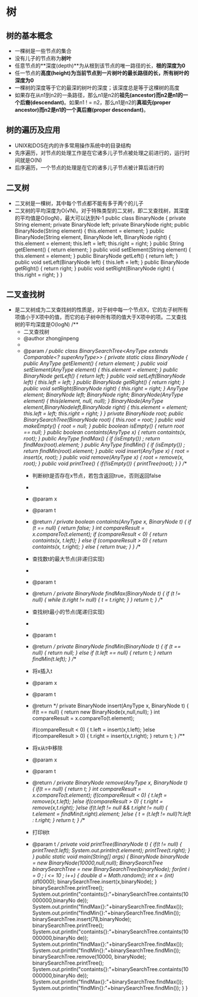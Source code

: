 # 树
## 树的基本概念
- 一棵树是一些节点的集合
- 没有儿子的节点称为**树叶**
- 任意节点的**深度(depth)**为从根到该节点的唯一路径的长，**根的深度为0**
- 任一节点的**高度(height)**为当前节点到一片树叶的最长路径的长，所有**树叶的深度为0**
- 一棵树的深度等于它的最深的树叶的深度；该深度总是等于这棵树的高度
- 如果存在从n1到n2的一条路径，那么n1是n2的**祖先(ancestor)**而n2是n1的一个**后裔(descendant)**。如果n1 ! = n2，那么n1是n2的**真祖先(proper ancestor)**而n2是n1的一个**真后裔(proper descendant)**。
## 树的遍历及应用
- UNIX和DOS在内的许多常用操作系统中的目录结构
- 先序遍历，对节点的处理工作是在它诸多儿子节点被处理之前进行的，运行时间就是O(N)
- 后序遍历，一个节点的处理是在它的诸多儿子节点被计算后进行的
## 二叉树
- 二叉树是一棵树，其中每个节点都不能有多于两个的儿子
- 二叉树的平均深度为O(√N)。对于特殊类型的二叉树，即二叉查找树，其深度的平均值是O(logN)，最大可以达到N-1
	public class BinaryNode {
		private String element;
		private BinaryNode left;
		private BinaryNode right;
		public BinaryNode(String element) {
			this.element = element;
		}
		public BinaryNode(String element, BinaryNode left, BinaryNode right) {
			this.element = element;
			this.left = left;
			this.right = right;
		}
	        public String getElement() {
			return element;
		}
		public void setElement(String element) {
			this.element = element;
		}
		public BinaryNode getLeft() {
			return left;
		}
		public void setLeft(BinaryNode left) {
			this.left = left;
		}
		public BinaryNode getRight() {
			return right;
		}
		public void setRight(BinaryNode right) {
			this.right = right;
		}
	}
## 二叉查找树
- 是二叉树成为二叉查找树的性质是，对于树中每一个节点X，它的左子树所有项值小于X项中的值，而它的右子树中所有项的值大于X项中的项。二叉查找树的平均深度是O(logN)
	/**
	 * 二叉查找树
	 * @author zhongjinpeng
	 *
	 * @param <AnyType>
	 */
	public class BinarySearchTree<AnyType extends Comparable<? superAnyType>> {
		private static class BinaryNode<AnyType> {
			public AnyType getElement() {
				return element;
			}
			public void setElement(AnyType element) {
				this.element = element;
			}
			public BinaryNode<AnyType> getLeft() {
				return left;
			}
			public void setLeft(BinaryNode<AnyType> left) {
				this.left = left;
			}
			public BinaryNode<AnyType> getRight() {
				return right;
			}
			public void setRight(BinaryNode<AnyType> right) {
				this.right = right;
			}
			AnyType element;
			BinaryNode<AnyType> left;
			BinaryNode<AnyType> right;
			BinaryNode(AnyType element) {
				this(element, null, null);
			}
			BinaryNode(AnyType 
	 element,BinaryNode<AnyType>left,BinaryNode<AnyType> right) {
				this.element = element;
				this.left = left;
				this.right = right;
			}
		}
		private BinaryNode<AnyType> root;
		public BinarySearchTree(BinaryNode<AnyType> root) {
			this.root = root;
		}
		public void makeEmpty() {
			root = null;
		}
		public boolean isEmpty() {
			return root == null;
		}
		public boolean containts(AnyType x) {
			return containts(x, root);
		}
		public AnyType findMax() {
			if (isEmpty())
				;
			return findMax(root).element;
		}
		public AnyType findMin() {
			if (isEmpty())
				;
			return findMin(root).element;
		}
		public void insert(AnyType x) {
			root = insert(x, root);
		}
		public void remove(AnyType x) {
			root = remove(x, root);
		}
		public void printTree() {
			if(!isEmpty()) {
				printTree(root);
			}
		}
		/**
		 * 判断树t是否存在x节点，若包含返回true，否则返回false
		 * 
		 * @param x
		 * @param t
		 * @return
		 */
		private boolean containts(AnyType x, BinaryNode<AnyType> t) {
			if (t == null) {
				return false;
			}
			int compareResult = x.compareTo(t.element);
			if (compareResult < 0) {
				return containts(x, t.left);
			} else if (compareResult > 0) {
				return containts(x, t.right);
			} else {
				return true;
			}
		}
		/**
		 * 查找数t的最大节点(非递归实现)
		 * 
		 * @param t
		 * @return
		 */
		private BinaryNode<AnyType> findMax(BinaryNode<AnyType> t) {
			if (t != null) {
				while (t.right != null) {
					t = t.right;
				}
			}
			return t;
		}
		/**
		 * 查找树t最小的节点(尾递归实现)
		 * 
		 * @param t
		 * @return
		 */
		private BinaryNode<AnyType> findMin(BinaryNode<AnyType> t) {
			if (t == null) {
				return null;
			} else if (t.left == null) {
				return t;
			}
			return findMin(t.left);
		}
		/**
		 * 将x插入t
		 * @param x
		 * @param t
		 * @return
		 */
		private BinaryNode<AnyType> insert(AnyType x, BinaryNode<AnyType> t) {
			if(t == null) {
				return new BinaryNode<AnyType>(x,null,null);
			}
			int compareResult = x.compareTo(t.element);
			
			if(compareResult < 0) {
				t.left = insert(x,t.left);
			}else if(compareResult > 0) {
				t.right = insert(x,t.right);
			} 
			return t;
		}
		/**
		 * 将x从t中移除
		 * @param x
		 * @param t
		 * @return
		 */
		private BinaryNode<AnyType> remove(AnyType x, BinaryNode<AnyType> t)               
	        {
			if(t == null) {
				return t;
			}
			int compareResult = x.compareTo(t.element);
			if(compareResult < 0) {
				t.left = remove(x,t.left);
			}else if(compareResult > 0) {
				t.right = remove(x,t.right);
			}else if(t.left != null && t.right != null) {
				t.element = findMin(t.right).element;
			}else {
				t = (t.left != null)?t.left : t.right;
			}
	 		return t;
		}
		/**
		 * 打印树t
		 * @param t
		 */
		private void printTree(BinaryNode<AnyType> t) {	
			if(t != null) {
				printTree(t.left);
				System.out.println(t.element);
				printTree(t.right);
			}
		}
		public static void main(String[] args) {
			BinaryNode<Integer> binaryNode = new 
	BinaryNode<Integer>(10000,null,null);
			BinarySearchTree<Integer> binarySearchTree = new
	 BinarySearchTree<Integer>(binaryNode);
			for(int i = 0 ; i <= 10 ; i++) {
				 double d = Math.random();
				 int x = (int)(d*10000);
				 binarySearchTree.insert(x,binaryNode);
			}
			binarySearchTree.printTree();
	System.out.println("containts{}:"+binarySearchTree.containts(10000000,binaryNo
	de));
			System.out.println("findMax{}:"+binarySearchTree.findMax());
			System.out.println("findMin{}:"+binarySearchTree.findMin());
			binarySearchTree.insert(78,binaryNode);
			binarySearchTree.printTree();
	System.out.println("containts{}:"+binarySearchTree.containts(10000000,binaryNo
	de));
			System.out.println("findMax{}:"+binarySearchTree.findMax());
			System.out.println("findMin{}:"+binarySearchTree.findMin());
			binarySearchTree.remove(10000, binaryNode);
			binarySearchTree.printTree();
	System.out.println("containts{}:"+binarySearchTree.containts(10000000,binaryNo
	de));
			System.out.println("findMax{}:"+binarySearchTree.findMax());
			System.out.println("findMin{}:"+binarySearchTree.findMin());
		}
	}
	